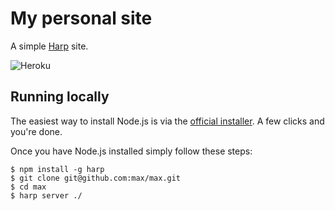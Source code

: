 # My personal site

A simple [Harp] site.

![Heroku](http://cl.ly/image/2k3m2z443T01/deploy-button.png)

## Running locally

The easiest way to install Node.js is via the [official installer][Node.js]. A
few clicks and you're done.

Once you have Node.js installed simply follow these steps:

```
$ npm install -g harp
$ git clone git@github.com:max/max.git
$ cd max
$ harp server ./
```

[Harp]: http://harpjs.com/
[Heroku]: https://debut.heroku.com/?url=https://github.com/max/max
[Node.js]: http://nodejs.org/
